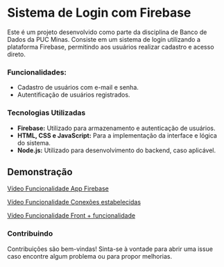 # Sistema de Login com Firebase

Este é um projeto desenvolvido como parte da disciplina de Banco de Dados da PUC Minas. Consiste em um sistema de login utilizando a plataforma Firebase, permitindo aos usuários realizar cadastro e acesso direto.

### Funcionalidades: 
- Cadastro de usuários com e-mail e senha.
- Autentificação de usuários registrados.

### Tecnologias Utilizadas

- **Firebase:** Utilizado para armazenamento e autenticação de usuários.
- **HTML, CSS e JavaScript:** Para a implementação da interface e lógica do sistema.
- **Node.js:** Utilizado para desenvolvimento do backend, caso aplicável.

## Demonstração

[Vídeo Funcionalidade App Firebase](/Videos%20de%20funcionalidade/App%20Firebase.mkv)

[Vídeo Funcionalidade Conexões estabelecidas](/Videos%20de%20funcionalidade/Conexões%20estabelcidadas.mkv)

[Vídeo Funcionalidade Front + funcionalidade](//Videos%20de%20funcionalidade/Front%20+%20funcionalidade.mkv)

### Contribuindo

Contribuições são bem-vindas! Sinta-se à vontade para abrir uma issue caso encontre algum problema ou para propor melhorias.





